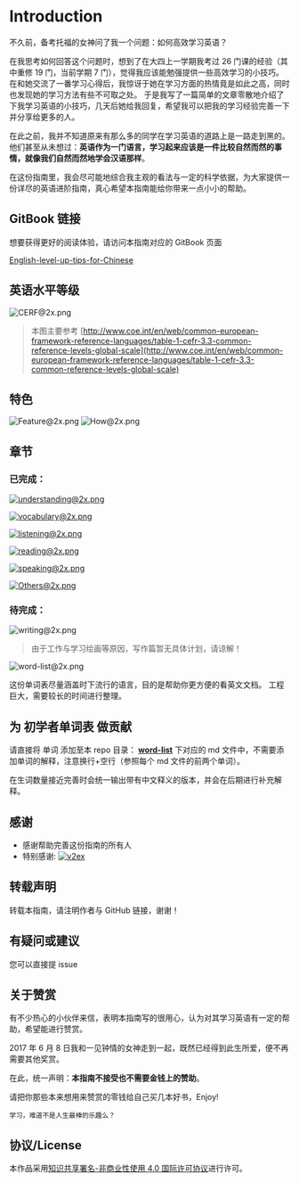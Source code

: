 # Introduction

不久前，备考托福的女神问了我一个问题：如何高效学习英语？

在我思考如何回答这个问题时，想到了在大四上一学期我考过 26 门课的经验（其中重修 19 门，当前学期 7 门），觉得我应该能勉强提供一些高效学习的小技巧。 在和她交流了一番学习心得后，我惊讶于她在学习方面的热情竟是如此之高，同时也发现她的学习方法有些不可取之处。 于是我写了一篇简单的文章零散地介绍了下我学习英语的小技巧，几天后她给我回复，希望我可以把我的学习经验完善一下并分享给更多的人。

在此之前，我并不知道原来有那么多的同学在学习英语的道路上是一路走到黑的。 他们甚至从未想过：**英语作为一门语言，学习起来应该是一件比较自然而然的事情，就像我们自然而然地学会汉语那样**。

在这份指南里，我会尽可能地综合我主观的看法与一定的科学依据，为大家提供一份详尽的英语进阶指南，真心希望本指南能给你带来一点小小的帮助。

## GitBook 链接

想要获得更好的阅读体验，请访问本指南对应的 GitBook 页面

[English-level-up-tips-for-Chinese](https://byoungd.gitbook.io/english-level-up-tips/)

## 英语水平等级

![CERF@2x.png](.gitbook/assets/cefr-2x.png)

> 本图主要参考 [http://www.coe.int/en/web/common-european-framework-reference-languages/table-1-cefr-3.3-common-reference-levels-global-scale](http://www.coe.int/en/web/common-european-framework-reference-languages/table-1-cefr-3.3-common-reference-levels-global-scale)

## 特色

![Feature@2x.png](.gitbook/assets/feature-2x.png) ![How@2x.png](.gitbook/assets/how-2x.png)

## 章节

### 已完成：

[![understanding@2x.png](.gitbook/assets/understanding-2x.png)](part-i/1-understanding.md)

[![vocabulary@2x.png](.gitbook/assets/vocabulary-2x.png)](part-i/2-vocabulary.md)

[![listening@2x.png](.gitbook/assets/listening-2x.png)](part-i/3-listening.md)

[![reading@2x.png](.gitbook/assets/reading-2x.png)](part-i/4-reading.md)

[![speaking@2x.png](.gitbook/assets/speaking-2x.png)](part-i/5-speaking.md)

[![Others@2x.png](.gitbook/assets/others-2x.png)](part-ii/x-misc.md)

### 待完成：

![writing@2x.png](.gitbook/assets/writing-2x.png)

> 由于工作与学习绘画等原因，写作篇暂无具体计划，请谅解！

![word-list@2x.png](.gitbook/assets/word-list-2x.png)

这份单词表尽量涵盖时下流行的语言，目的是帮助你更方便的看英文文档。 工程巨大，需要较长的时间进行整理。

## 为 初学者单词表 做贡献

请直接将 单词 添加至本 repo 目录： [**word-list**](https://github.com/rovast/English-level-up-tips-for-Chinese/tree/6d94efd8029d4a4d73eeb89d4db835b8b0044806/word-list/README.md) 下对应的 md 文件中，不需要添加单词的解释，注意换行+空行（参照每个 md 文件的前两个单词）。

在生词数量接近完善时会统一输出带有中文释义的版本，并会在后期进行补充解释。

## 感谢

* 感谢帮助完善这份指南的所有人
* 特别感谢: [![v2ex](https://v2ex.assets.uxengine.net/site/logo@2x.png)](https://www.v2ex.com/)

## 转载声明

转载本指南，请注明作者与 GitHub 链接，谢谢！

## 有疑问或建议

您可以直接提 issue

## 关于赞赏

有不少热心的小伙伴来信，表明本指南写的很用心，认为对其学习英语有一定的帮助，希望能进行赞赏。

2017 年 6 月 8 日我和一见钟情的女神走到一起，既然已经得到此生所爱，便不再需要其他奖赏。

在此，统一声明：**本指南不接受也不需要金钱上的赞助**。

请把你那些本来想用来赞赏的零钱给自己买几本好书，Enjoy!

```text
学习，难道不是人生最棒的乐趣么？
```

## 协议/License

  
本作品采用[知识共享署名-非商业性使用 4.0 国际许可协议](http://creativecommons.org/licenses/by-nc/4.0/)进行许可。

